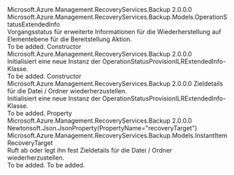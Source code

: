 <Type Name="OperationStatusProvisionILRExtendedInfo" FullName="Microsoft.Azure.Management.RecoveryServices.Backup.Models.OperationStatusProvisionILRExtendedInfo">
  <TypeSignature Language="C#" Value="public class OperationStatusProvisionILRExtendedInfo : Microsoft.Azure.Management.RecoveryServices.Backup.Models.OperationStatusExtendedInfo" />
  <TypeSignature Language="ILAsm" Value=".class public auto ansi beforefieldinit OperationStatusProvisionILRExtendedInfo extends Microsoft.Azure.Management.RecoveryServices.Backup.Models.OperationStatusExtendedInfo" />
  <TypeSignature Language="DocId" Value="T:Microsoft.Azure.Management.RecoveryServices.Backup.Models.OperationStatusProvisionILRExtendedInfo" />
  <TypeSignature Language="VB.NET" Value="Public Class OperationStatusProvisionILRExtendedInfo&#xA;Inherits OperationStatusExtendedInfo" />
  <TypeSignature Language="F#" Value="type OperationStatusProvisionILRExtendedInfo = class&#xA;    inherit OperationStatusExtendedInfo" />
  <AssemblyInfo>
    <AssemblyName>Microsoft.Azure.Management.RecoveryServices.Backup</AssemblyName>
    <AssemblyVersion>2.0.0.0</AssemblyVersion>
  </AssemblyInfo>
  <Base>
    <BaseTypeName>Microsoft.Azure.Management.RecoveryServices.Backup.Models.OperationStatusExtendedInfo</BaseTypeName>
  </Base>
  <Interfaces />
  <Docs>
    <summary>
            Vorgangsstatus für erweiterte Informationen für die Wiederherstellung auf Elementebene für die Bereitstellung Aktion.
            </summary>
    <remarks>To be added.</remarks>
  </Docs>
  <Members>
    <Member MemberName=".ctor">
      <MemberSignature Language="C#" Value="public OperationStatusProvisionILRExtendedInfo ();" />
      <MemberSignature Language="ILAsm" Value=".method public hidebysig specialname rtspecialname instance void .ctor() cil managed" />
      <MemberSignature Language="DocId" Value="M:Microsoft.Azure.Management.RecoveryServices.Backup.Models.OperationStatusProvisionILRExtendedInfo.#ctor" />
      <MemberSignature Language="VB.NET" Value="Public Sub New ()" />
      <MemberType>Constructor</MemberType>
      <AssemblyInfo>
        <AssemblyName>Microsoft.Azure.Management.RecoveryServices.Backup</AssemblyName>
        <AssemblyVersion>2.0.0.0</AssemblyVersion>
      </AssemblyInfo>
      <Parameters />
      <Docs>
        <summary>
            Initialisiert eine neue Instanz der OperationStatusProvisionILRExtendedInfo-Klasse.
            </summary>
        <remarks>To be added.</remarks>
      </Docs>
    </Member>
    <Member MemberName=".ctor">
      <MemberSignature Language="C#" Value="public OperationStatusProvisionILRExtendedInfo (Microsoft.Azure.Management.RecoveryServices.Backup.Models.InstantItemRecoveryTarget recoveryTarget = null);" />
      <MemberSignature Language="ILAsm" Value=".method public hidebysig specialname rtspecialname instance void .ctor(class Microsoft.Azure.Management.RecoveryServices.Backup.Models.InstantItemRecoveryTarget recoveryTarget) cil managed" />
      <MemberSignature Language="DocId" Value="M:Microsoft.Azure.Management.RecoveryServices.Backup.Models.OperationStatusProvisionILRExtendedInfo.#ctor(Microsoft.Azure.Management.RecoveryServices.Backup.Models.InstantItemRecoveryTarget)" />
      <MemberSignature Language="VB.NET" Value="Public Sub New (Optional recoveryTarget As InstantItemRecoveryTarget = null)" />
      <MemberSignature Language="F#" Value="new Microsoft.Azure.Management.RecoveryServices.Backup.Models.OperationStatusProvisionILRExtendedInfo : Microsoft.Azure.Management.RecoveryServices.Backup.Models.InstantItemRecoveryTarget -&gt; Microsoft.Azure.Management.RecoveryServices.Backup.Models.OperationStatusProvisionILRExtendedInfo" Usage="new Microsoft.Azure.Management.RecoveryServices.Backup.Models.OperationStatusProvisionILRExtendedInfo recoveryTarget" />
      <MemberType>Constructor</MemberType>
      <AssemblyInfo>
        <AssemblyName>Microsoft.Azure.Management.RecoveryServices.Backup</AssemblyName>
        <AssemblyVersion>2.0.0.0</AssemblyVersion>
      </AssemblyInfo>
      <Parameters>
        <Parameter Name="recoveryTarget" Type="Microsoft.Azure.Management.RecoveryServices.Backup.Models.InstantItemRecoveryTarget" />
      </Parameters>
      <Docs>
        <param name="recoveryTarget">Zieldetails für die Datei / Ordner wiederherzustellen.</param>
        <summary>
            Initialisiert eine neue Instanz der OperationStatusProvisionILRExtendedInfo-Klasse.
            </summary>
        <remarks>To be added.</remarks>
      </Docs>
    </Member>
    <Member MemberName="RecoveryTarget">
      <MemberSignature Language="C#" Value="public Microsoft.Azure.Management.RecoveryServices.Backup.Models.InstantItemRecoveryTarget RecoveryTarget { get; set; }" />
      <MemberSignature Language="ILAsm" Value=".property instance class Microsoft.Azure.Management.RecoveryServices.Backup.Models.InstantItemRecoveryTarget RecoveryTarget" />
      <MemberSignature Language="DocId" Value="P:Microsoft.Azure.Management.RecoveryServices.Backup.Models.OperationStatusProvisionILRExtendedInfo.RecoveryTarget" />
      <MemberSignature Language="VB.NET" Value="Public Property RecoveryTarget As InstantItemRecoveryTarget" />
      <MemberSignature Language="F#" Value="member this.RecoveryTarget : Microsoft.Azure.Management.RecoveryServices.Backup.Models.InstantItemRecoveryTarget with get, set" Usage="Microsoft.Azure.Management.RecoveryServices.Backup.Models.OperationStatusProvisionILRExtendedInfo.RecoveryTarget" />
      <MemberType>Property</MemberType>
      <AssemblyInfo>
        <AssemblyName>Microsoft.Azure.Management.RecoveryServices.Backup</AssemblyName>
        <AssemblyVersion>2.0.0.0</AssemblyVersion>
      </AssemblyInfo>
      <Attributes>
        <Attribute>
          <AttributeName>Newtonsoft.Json.JsonProperty(PropertyName="recoveryTarget")</AttributeName>
        </Attribute>
      </Attributes>
      <ReturnValue>
        <ReturnType>Microsoft.Azure.Management.RecoveryServices.Backup.Models.InstantItemRecoveryTarget</ReturnType>
      </ReturnValue>
      <Docs>
        <summary>
            Ruft ab oder legt ihn fest Zieldetails für die Datei / Ordner wiederherzustellen.
            </summary>
        <value>To be added.</value>
        <remarks>To be added.</remarks>
      </Docs>
    </Member>
  </Members>
</Type>